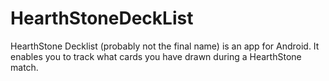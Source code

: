 HearthStoneDeckList
===================
HearthStone Decklist (probably not the final name) is an app for Android. 
It enables you to track what cards you have drawn during a HearthStone match.
